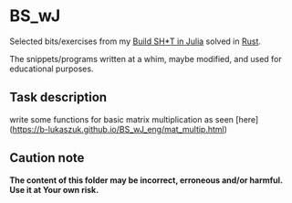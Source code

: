 # BS_wJ

Selected bits/exercises from my [Build SH\*T in Julia](https://b-lukaszuk.github.io/BS_wJ_eng/) solved in [Rust](https://www.rust-lang.org/).

The snippets/programs written at a whim, maybe modified, and used for educational purposes.

## Task description

write some functions for basic matrix multiplication as seen [here] (https://b-lukaszuk.github.io/BS_wJ_eng/mat_multip.html)

## Caution note

**The content of this folder may be incorrect, erroneous and/or harmful. Use it at Your own risk.**
